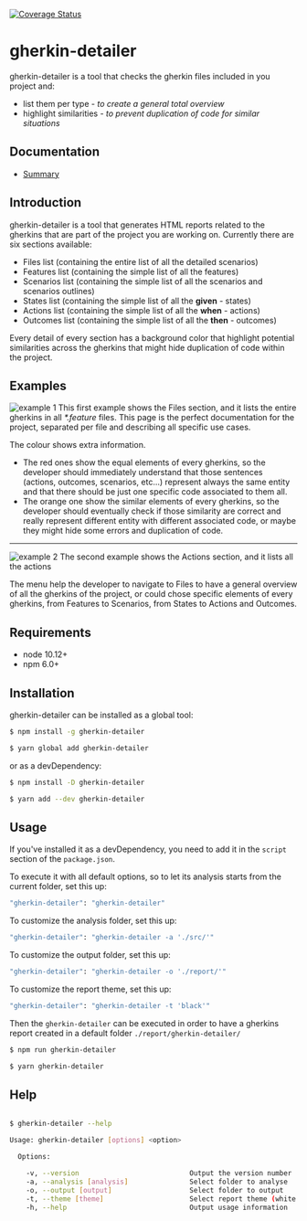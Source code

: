 [![Coverage Status](https://coveralls.io/repos/github/silversonicaxel/gherkin-detailer/badge.svg?branch=master)](https://coveralls.io/github/silversonicaxel/gherkin-detailer?branch=master)

# gherkin-detailer
gherkin-detailer is a tool that checks the gherkin files included in you project and:
* list them per type - _to create a general total overview_
* highlight similarities - _to prevent duplication of code for similar situations_

## Documentation
* [Summary](SUMMARY.md)

## Introduction
gherkin-detailer is a tool that generates HTML reports related to the gherkins that are part of the project you are working on. Currently there are six sections available:
* Files list (containing the entire list of all the detailed scenarios)
* Features list (containing the simple list of all the features)
* Scenarios list (containing the simple list of all the scenarios and scenarios outlines)
* States list (containing the simple list of all the **given** - states)
* Actions list (containing the simple list of all the **when** - actions)
* Outcomes list (containing the simple list of all the **then** - outcomes)

Every detail of every section has a background color that highlight potential similarities across the gherkins that might hide duplication of code within the project.

## Examples
![example 1](./example1.png "example 1")
This first example shows the Files section, and it lists the entire gherkins in all _*.feature_ files. This page is the perfect documentation for the project, separated per file and describing all specific use cases.

The colour shows extra information.
* The red ones show the equal elements of every gherkins, so the developer should immediately understand that those sentences (actions, outcomes, scenarios, etc...) represent always the same entity and that there should be just one specific code associated to them all.
* The orange one show the similar elements of every gherkins, so the developer should eventually check if those similarity are correct and really represent different entity with different associated code, or maybe they might hide some errors and duplication of code.

---

![example 2](./example2.png "example 2")
The second example shows the Actions section, and it lists all the actions

The menu help the developer to navigate to Files to have a general overview of all the gherkins of the project, or could chose specific elements of every gherkins, from Features to Scenarios, from States to Actions and Outcomes.


## Requirements
* node 10.12+
* npm 6.0+

## Installation
gherkin-detailer can be installed as a global tool:

```bash
$ npm install -g gherkin-detailer

$ yarn global add gherkin-detailer
```

or as a devDependency:

```bash
$ npm install -D gherkin-detailer

$ yarn add --dev gherkin-detailer
```

## Usage
If you've installed it as a devDependency, you need to add it in the `script` section of the `package.json`.

To execute it with all default options, so to let its analysis starts from the current folder, set this up:
```bash
"gherkin-detailer": "gherkin-detailer"
```

To customize the analysis folder, set this up:
```bash
"gherkin-detailer": "gherkin-detailer -a './src/'"
```

To customize the output folder, set this up:
```bash
"gherkin-detailer": "gherkin-detailer -o './report/'"
```

To customize the report theme, set this up:
```bash
"gherkin-detailer": "gherkin-detailer -t 'black'"
```


Then the `gherkin-detailer` can be executed in order to have a gherkins report created in a default folder `./report/gherkin-detailer/`

```bash
$ npm run gherkin-detailer

$ yarn gherkin-detailer
```

## Help
```bash

$ gherkin-detailer --help

Usage: gherkin-detailer [options] <option>

  Options:

    -v, --version                           Output the version number
    -a, --analysis [analysis]               Select folder to analyse
    -o, --output [output]                   Select folder to output
    -t, --theme [theme]                     Select report theme (white|black)
    -h, --help                              Output usage information

```
